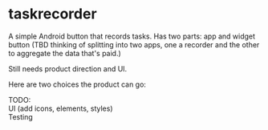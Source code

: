 taskrecorder
============

A simple Android button that records tasks. Has two parts: app and widget button (TBD thinking of splitting into two apps, one a recorder and the other to aggregate the data that's paid.)

Still needs product direction and UI.

Here are two choices the product can go:

TODO: <br/>
UI (add icons, elements, styles) <br/>
Testing <br/>
